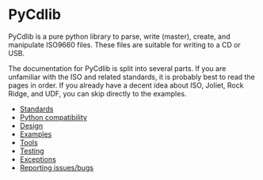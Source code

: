 # PyCdlib
PyCdlib is a pure python library to parse, write (master), create, and manipulate ISO9660 files.  These files are suitable for writing to a CD or USB.

The documentation for PyCdlib is split into several parts.  If you are unfamiliar with the ISO and related standards, it is probably best to read the pages in order.  If you already have a decent idea about ISO, Joliet, Rock Ridge, and UDF, you can skip directly to the examples.

* [Standards](standards.md)
* [Python compatibility](python-compatibility.md)
* [Design](design.md)
* [Examples](examples.md)
* [Tools](tools.md)
* [Testing](testing.md)
* [Exceptions](exceptions.md)
* [Reporting issues/bugs](reporting-issues.md)
